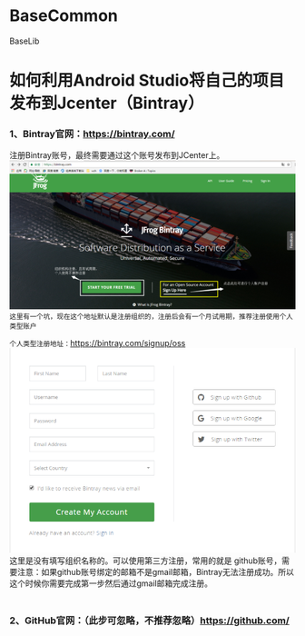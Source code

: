 # BaseCommon
BaseLib
# 如何利用Android Studio将自己的项目发布到Jcenter（Bintray）
<!--##### 一、准备工作-->
### 1、Bintray官网：https://bintray.com/
注册Bintray账号，最终需要通过这个账号发布到JCenter上。
![organization](https://github.com/l6yang/BaseCommon/blob/master/images/organization.png?raw=true)
`这里有一个坑，现在这个地址默认是注册组织的，注册后会有一个月试用期，推荐注册使用个人类型账户`

`个人类型注册地址：`https://bintray.com/signup/oss
![personal](https://github.com/l6yang/BaseCommon/blob/master/images/personal.png?raw=true)
<br>   这里是没有填写组织名称的。可以使用第三方注册，常用的就是 github账号，需要注意：如果github账号绑定的邮箱不是gmail邮箱，Bintray无法注册成功。所以这个时候你需要完成第一步然后通过gmail邮箱完成注册。
### <br>2、GitHub官网：（此步可忽略，不推荐忽略）https://github.com/
